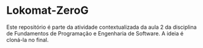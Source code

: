 # Lokomat-ZeroG
Este repositório é parte da atividade contextualizada da aula 2 da disciplina de Fundamentos de Programação e Engenharia de Software. A ideia é cloná-la no final.
